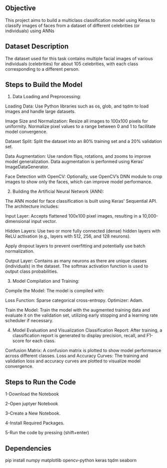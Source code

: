 
Objective
------------------------------------------------------------
This project aims to build a multiclass classification model using Keras to classify images of faces from a dataset of different celebrities (or individuals) using ANNs

Dataset Description
-------------------------------------------------------------
The dataset used for this task contains multiple facial images of various individuals (celebrities) for about 105 celebrities, with each class corresponding to a different person.

Steps to Build the Model
---------------------------------------------------------------
1. Data Loading and Preprocessing:

Loading Data: Use Python libraries such as os, glob, and tqdm to 
load images and handle large datasets.

Image Size and Normalization:
Resize all images to 100x100 pixels for uniformity.
Normalize pixel values to a range between 0 and 1 to facilitate model convergence.

Dataset Split: Split the dataset into an 80% training set and a 20% validation set.

Data Augmentation: Use random flips, rotations, and zooms to improve model generalization. Data augmentation is performed using Keras’ ImageDataGenerator.

Face Detection with OpenCV: Optionally, use OpenCV’s DNN module to crop images to show only the faces, which can improve model performance.

2. Building the Artificial Neural Network (ANN):

The ANN model for face classification is built using Keras' Sequential API. The architecture includes:

Input Layer: Accepts flattened 100x100 pixel images, resulting in a 10,000-dimensional input vector.

Hidden Layers:
Use two or more fully connected (dense) hidden layers with ReLU activation (e.g., layers with 512, 256, and 128 neurons).

Apply dropout layers to prevent overfitting and potentially use batch normalization.

Output Layer: Contains as many neurons as there are unique classes (individuals) in the dataset. The softmax activation function is used to output class probabilities.

3. Model Compilation and Training:

Compile the Model: The model is compiled with:

Loss Function: Sparse categorical cross-entropy.
Optimizer: Adam.

Train the Model: Train the model with the augmented training data and evaluate it on the validation set, utilizing early stopping and a learning rate scheduler if necessary.

4. Model Evaluation and Visualization
Classification Report: After training, a classification report is generated to display precision, recall, and F1-score for each class.

Confusion Matrix: A confusion matrix is plotted to show model performance across different classes.
Loss and Accuracy Curves: The training and validation loss and accuracy curves are plotted to visualize model convergence.

Steps to Run the Code
---------------------------------------------------------------
1-Download the Notebook

2-Open juptyer Notebook

3-Create a New Notebook.

4-Install Required Packages.

5-Run the code by pressing (shift+enter)


Dependencies
--------------------------------------------------------------
pip install numpy matplotlib opencv-python keras tqdm seaborn

